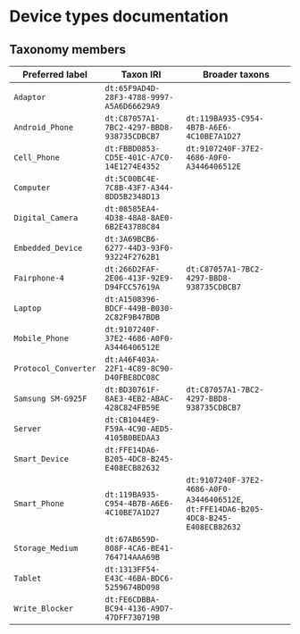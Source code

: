 # Device types documentation


## Taxonomy members

| Preferred label      | Taxon IRI                                 | Broader taxons                                                                       |
|----------------------|-------------------------------------------|--------------------------------------------------------------------------------------|
| `Adaptor`            | `dt:65F9AD4D-28F3-4788-9997-A5A6D66629A9` |                                                                                      |
| `Android_Phone`      | `dt:C87057A1-7BC2-4297-BBD8-938735CDBCB7` | `dt:119BA935-C954-4B7B-A6E6-4C10BE7A1D27`                                            |
| `Cell_Phone`         | `dt:FBBD0853-CD5E-401C-A7C0-14E1274E4352` | `dt:9107240F-37E2-4686-A0F0-A3446406512E`                                            |
| `Computer`           | `dt:5C00BC4E-7C8B-43F7-A344-8DD5B2348D13` |                                                                                      |
| `Digital_Camera`     | `dt:08585EA4-4D38-48A8-8AE0-6B2E43788C84` |                                                                                      |
| `Embedded_Device`    | `dt:3A69BCB6-6277-44D3-93F0-93224F2762B1` |                                                                                      |
| `Fairphone-4`        | `dt:266D2FAF-2E06-413F-92E9-D94FCC57619A` | `dt:C87057A1-7BC2-4297-BBD8-938735CDBCB7`                                            |
| `Laptop`             | `dt:A1508396-BDCF-449B-B030-2C82F9B47BDB` |                                                                                      |
| `Mobile_Phone`       | `dt:9107240F-37E2-4686-A0F0-A3446406512E` |                                                                                      |
| `Protocol_Converter` | `dt:A46F403A-22F1-4C89-8C90-D40FBE8DC08C` |                                                                                      |
| `Samsung SM-G925F`   | `dt:BD30761F-8AE3-4EB2-ABAC-428C824FB59E` | `dt:C87057A1-7BC2-4297-BBD8-938735CDBCB7`                                            |
| `Server`             | `dt:CB1044E9-F59A-4C90-AED5-4105B0BEDAA3` |                                                                                      |
| `Smart_Device`       | `dt:FFE14DA6-B205-4DC8-B245-E408ECB82632` |                                                                                      |
| `Smart_Phone`        | `dt:119BA935-C954-4B7B-A6E6-4C10BE7A1D27` | `dt:9107240F-37E2-4686-A0F0-A3446406512E`, `dt:FFE14DA6-B205-4DC8-B245-E408ECB82632` |
| `Storage_Medium`     | `dt:67AB659D-808F-4CA6-BE41-764714AAA69B` |                                                                                      |
| `Tablet`             | `dt:1313FF54-E43C-46BA-BDC6-5259674BD098` |                                                                                      |
| `Write_Blocker`      | `dt:FE6CDBBA-BC94-4136-A9D7-47DFF730719B` |                                                                                      |
